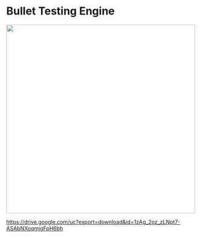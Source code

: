 # Bullet Testing Engine
<img src="https://github.com/Show-Boo/Bullet_Testing_Engine/assets/127947296/41d6bbbb-6f6a-43db-9504-d2333c30c692" width="500">





https://drive.google.com/uc?export=download&id=1zAg_2oz_zLNpt7-ASAbNXoqmjgFpH6bh
